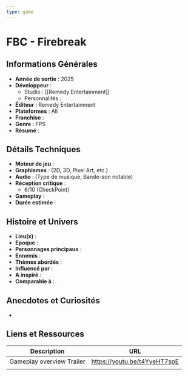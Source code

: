 ```yaml
---
type: game
---
```


# FBC - Firebreak

## Informations Générales

- **Année de sortie** : 2025
- **Développeur** : 
	- Studio : [[Remedy Entertainment]]
	- Personnalités : 
- **Éditeur** : Remedy Entertainment
- **Plateformes** : All
- **Franchise** : 
- **Genre** : FPS
- **Résumé** : 

## Détails Techniques
- **Moteur de jeu** : 
- **Graphismes** : (2D, 3D, Pixel Art, etc.)
- **Audio** : (Type de musique, Bande-son notable)
- **Réception critique** :
	- 6/10 (CheckPoint)
- **Gameplay** :
- **Durée estimée** : 

## Histoire et Univers
- **Lieu(x)** : 
- **Epoque** : 
- **Personnages principaux** : 
- **Ennemis** :
- **Thèmes abordés** : 
- **Influencé par** :
- **A inspiré** : 
- **Comparable à** :
## Anecdotes et Curiosités
- 
## Liens et Ressources

| Description               | URL                          |
| ------------------------- | ---------------------------- |
| Gameplay overview Trailer | https://youtu.be/t4YyeHT7spE |
|                           |                              |
